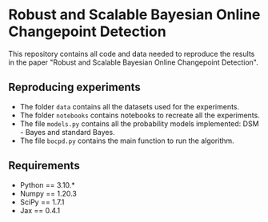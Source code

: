 # Robust and Scalable Bayesian Online Changepoint Detection

This repository contains all code and data needed to reproduce the results in the paper "Robust and Scalable Bayesian Online Changepoint Detection". 

## Reproducing experiments

- The folder `data` contains all the datasets used for the experiments.
- The folder `notebooks` contains notebooks to recreate all the experiments.
- The file `models.py` contains all the probability models implemented: DSM - Bayes and standard Bayes.
- The file `bocpd.py` contains the main function to run the algorithm.

## Requirements 
- Python == 3.10.*
- Numpy == 1.20.3
- SciPy == 1.7.1
- Jax == 0.4.1
